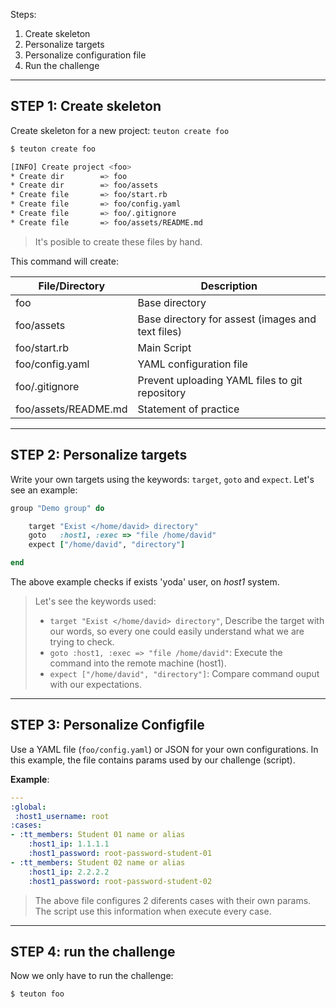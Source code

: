 
Steps:
1. Create skeleton
2. Personalize targets
3. Personalize configuration file
4. Run the challenge

---

## STEP 1: Create skeleton

Create skeleton for a new project: `teuton create foo`

```bash
$ teuton create foo

[INFO] Create project <foo>
* Create dir        => foo
* Create dir        => foo/assets
* Create file       => foo/start.rb
* Create file       => foo/config.yaml
* Create file       => foo/.gitignore
* Create file       => foo/assets/README.md
```

> It's posible to create these files by hand.

This command will create:

| File/Directory  | Description    |
| --------------- | -------------- |
| foo             | Base directory |
| foo/assets      | Base directory for assest (images and text files) |
| foo/start.rb    | Main Script    |
| foo/config.yaml | YAML configuration file |
| foo/.gitignore  | Prevent uploading YAML files to git repository |
| foo/assets/README.md | Statement of practice |

---

## STEP 2: Personalize targets

Write your own targets using the keywords: `target`, `goto` and `expect`. Let's see an example:

```ruby
group "Demo group" do

	target "Exist </home/david> directory"
	goto   :host1, :exec => "file /home/david"
	expect ["/home/david", "directory"]

end
```

The above example checks if exists 'yoda' user, on *host1* system.

> Let's see the keywords used:
>
> * `target "Exist </home/david> directory"`, Describe the target with our words, so every one could easily understand what we are trying
to check.
> * `goto :host1, :exec => "file /home/david"`: Execute the command
into the remote machine (host1).
> * `expect ["/home/david", "directory"]`: Compare command ouput with our expectations.

---

## STEP 3: Personalize Configfile

Use a YAML file (`foo/config.yaml`) or JSON for your own configurations. In this example, the file contains params used by our challenge (script).

**Example**:

```yaml
---
:global:
 :host1_username: root
:cases:
- :tt_members: Student 01 name or alias
 	:host1_ip: 1.1.1.1
 	:host1_password: root-password-student-01
- :tt_members: Student 02 name or alias
 	:host1_ip: 2.2.2.2
 	:host1_password: root-password-student-02
```

> The above file configures 2 diferents cases with their own params. The script use this information when execute every case.

---

## STEP 4: run the challenge

Now we only have to run the challenge:

```bash
$ teuton foo
```
